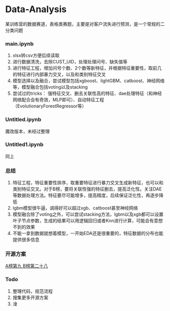 # Data-Analysis
某训练营的数据赛道，表格类赛题，主要是对客户流失进行预测，是一个常规的二分类问题

### main.ipynb

1. xlsx转csv方便后续读取
2. 进行数据清洗，去除CUST_UID，处理处理问号、缺失值等
3. 进行特征工程，增加问号个数、2个数等新特征，并根据特征重要性，取前几的特征进行内部暴力交叉，以及和类别特征交叉
4. 模型选择以及融合，尝试模型包括xgboost、lightGBM、catboost、神经网络等，模型融合包括voting以及stacking
5. 尝试过的tricks： 强特征交叉、删去关联性高的特征、dae处理特征（和神经网络配合会有奇效，MLP即可）、自动特征工程（EvolutionaryForestRegressor等）


### Untitled.ipynb

魔改版本，未经过整理

### Untitled1.ipynb

同上

### 总结

1. 特征工程，特征重要性排序，取重要特征进行暴力交叉生成新特征，也可以和类别特征交叉。对于B榜，要将关联性强的特征删去，提高泛化性。关注DAE等数据处理方法。特征要尽可能增多，提高精度，后续保证泛化性，再逐步降低
2. lgbm模型很牛逼，调得好可以超过xgb、catboost甚至神经网络
3. 模型融合除了voting之外，可以尝试stacking方法，lgbm以及xgb都可以设置叶子节点参数，生成的结果可以用逻辑回归或者Knn进行计算，可能会有意想不到的效果
4. 不能一拿到数据就想着模型，一开始EDA还是很重要的，特征数据的分布也能提供很多信息

### 开源方案

[A榜第九 B榜第二十八](https://github.com/librauee/ZSYH2022)

### Todo

1. 整理代码，规范流程
2. 搜集更多开源方案
3. 淦


